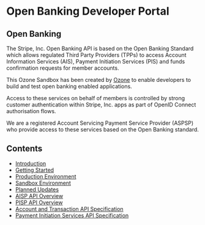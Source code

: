 # Open Banking Developer Portal

## Open Banking

The Stripe, Inc. Open Banking API is based on the Open Banking Standard which allows regulated Third Party Providers (TPPs) to access Account Information Services (AIS), Payment Initiation Services (PIS) and funds confirmation requests for member accounts.

This Ozone Sandbox has been created by [Ozone](https://ozoneapi.com) to enable developers to build and test open banking enabled applications.

Access to these services on behalf of members is controlled by strong customer authentication within Stripe, Inc. apps as part of OpenID Connect authorisation flows.

We are a registered Account Servicing Payment Service Provider (ASPSP) who provide access to these services based on the Open Banking standard.

## Contents

- [Introduction](/perry/developer/documentation?resource=ukhub-stripe-portal&document=docs/10-index.md)
- [Getting Started](/perry/developer/documentation?resource=ukhub-stripe-portal&document=docs/20-getting-started.md)
- [Production Environment](/perry/developer/documentation?resource=ukhub-stripe-portal&document=docs/30-production.md)
- [Sandbox Environment](/perry/developer/documentation?resource=ukhub-stripe-portal&document=docs/40-sandbox.md)
- [Planned Updates](/perry/developer/documentation?resource=ukhub-stripe-portal&document=docs/50-planned-updates.md)
- [AISP API Overview](/perry/developer/documentation?resource=ukhub-stripe-portal&document=docs/API%20Overview/ais.md)
- [PISP API Overview](/perry/developer/documentation?resource=ukhub-stripe-portal&document=docs/API%20Overview/pis.md)
- [Account and Transaction API Specification](/perry/developer/documentation?resource=ukhub-stripe-portal&document=swagger/account-info-openapi.yaml)
- [Payment Initiation Services API Specification](/perry/developer/documentation?resource=ukhub-stripe-portal&document=swagger/payment-initiation-openapi.yaml)
